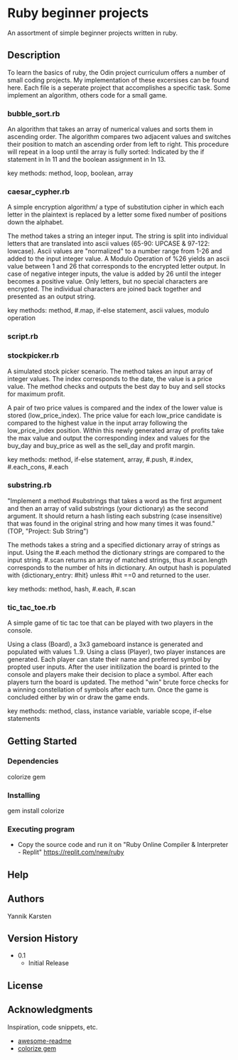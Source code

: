 # Ruby beginner projects

An assortment of simple beginner projects written in ruby.

## Description

To learn the basics of ruby, the Odin project curriculum offers a number of small coding projects. My implementation of these excersises can be found here. Each file is a seperate project that accomplishes a specific task. Some implement an algorithm, others code for a small game.

### bubble_sort.rb

An algorithm that takes an array of numerical values and sorts them in  ascending order. The algorithm compares two adjacent values and switches their position to match an ascending order from left to right.
This procedure will repeat in a loop until the array is fully sorted: Indicated by the if statement in ln 11 and the boolean assignment in ln 13.

key methods: method, loop, boolean, array

### caesar_cypher.rb

A simple encryption algorithm/ a type of substitution cipher in which each letter in the plaintext is replaced by a letter some fixed number of positions down the alphabet.

The method takes a string an integer input. The string is split into individual letters that are translated into ascii values (65-90: UPCASE & 97-122: lowcase). Ascii values are "normalized" to a number range from 1-26 and added to the input integer value. A Modulo Operation of %26 yields an ascii value between 1 and 26 that corresponds to the encrypted letter output. In case of negative integer inputs, the value is added by 26 until the integer becomes a positive value. Only letters, but no special characters are encrypted.
The individual characters are joined back together and presented as an output string.

key methods: method, #.map, if-else statement, ascii values, modulo operation

### script.rb 

### stockpicker.rb

A simulated stock picker scenario. The method takes an input array of integer values. The index corresponds to the date, the value is a price value. The method checks and outputs the best day to buy and sell stocks for maximum profit.

A pair of two price values is compared and the index of the lower value is stored (low_price_index). The price value for each low_price candidate is compared to the highest value in the input array following the low_price_index position. Within this newly generated array of profits take the max value and output the corresponding index and values for the buy_day and buy_price as well as the sell_day and profit margin.

key methods: method, if-else statement, array, #.push, #.index, #.each_cons, #.each 


### substring.rb

"Implement a method #substrings that takes a word as the first argument and then an array of valid substrings (your dictionary) as the second argument. It should return a hash listing each substring (case insensitive) that was found in the original string and how many times it was found." (TOP, "Project: Sub String")

The methods takes a string and a specified dictionary array of strings as input. Using the #.each method the dictionary strings are compared to the input string. #.scan returns an array of matched strings, thus #.scan.length corresponds to the number of hits in dictionary.
An output hash is populated with {dictionary_entry: #hit} unless #hit ==0 and returned to the user.

key methods: method, hash, #.each, #.scan

### tic_tac_toe.rb

A simple game of tic tac toe that can be played with two players in the console.

Using a class (Board), a 3x3 gameboard instance is generated and populated with values 1..9. Using a class (Player), two player instances are generated. Each player can state their name and preferred symbol by propted user inputs. After the user initilization the board is printed to the console and players make their decision to place a symbol. After each players turn the board is updated. The method "win" brute force checks for a winning constellation of symbols after each turn. Once the game is concluded either by win or draw the game ends.

key methods: method, class, instance variable, variable scope, if-else statements

## Getting Started

### Dependencies

colorize gem

### Installing

gem install colorize

### Executing program

* Copy the source code and run it on "Ruby Online Compiler & Interpreter - Replit"
https://replit.com/new/ruby

## Help


## Authors

Yannik Karsten

## Version History

* 0.1
    * Initial Release

## License


## Acknowledgments

Inspiration, code snippets, etc.
* [awesome-readme](https://github.com/matiassingers/awesome-readme)
* [colorize gem](https://github.com/fazibear/colorize)
